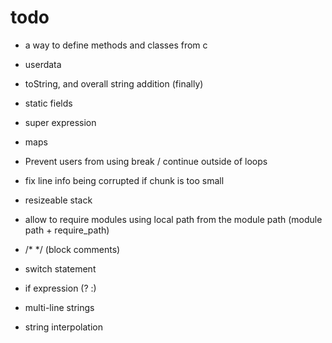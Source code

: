 # todo

* a way to define methods and classes from c
* userdata

* toString, and overall string addition (finally)
* static fields
* super expression
* maps
* Prevent users from using break / continue outside of loops
* fix line info being corrupted if chunk is too small
* resizeable stack
* allow to require modules using local path from the module path (module path + require_path)
* /* */ (block comments)
* switch statement
* if expression (? :)
* multi-line strings
* string interpolation